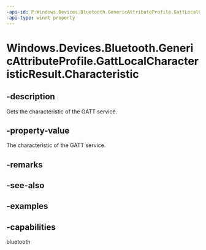 ```yaml
---
-api-id: P:Windows.Devices.Bluetooth.GenericAttributeProfile.GattLocalCharacteristicResult.Characteristic
-api-type: winrt property
---
```


<!-- Property syntax.
public GattLocalCharacteristic Characteristic { get; }
-->

# Windows.Devices.Bluetooth.GenericAttributeProfile.GattLocalCharacteristicResult.Characteristic

## -description
Gets the characteristic of the GATT service.

## -property-value
The characteristic of the GATT service.

## -remarks

## -see-also

## -examples


## -capabilities
bluetooth
